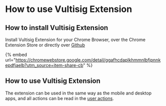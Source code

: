 # How to use Vultisig Extension

## How to install Vultisig Extension

Install Vultisig Extension for your Chrome Browser, over the Chrome Extension Store or directly over [Github](https://github.com/vultisig/vulticonnect)

{% embed url="https://chromewebstore.google.com/detail/ggafhcdaplkhmmnlbfjpnnkepdfjaelb?utm_source=item-share-cb" %}

## How to use Vultisig Extension

The extension can be used in the same way as the mobile and desktop apps, and all actions can be read in the [user actions](../../vultisig-app-actions/creating-a-vault/).
